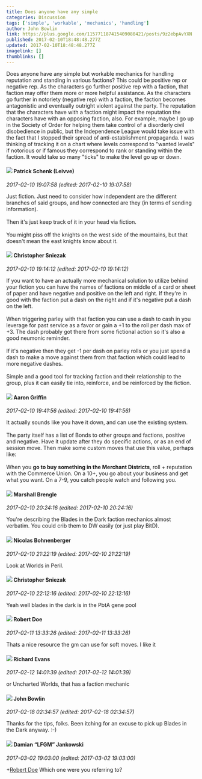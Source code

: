 ```yaml
---
title: Does anyone have any simple
categories: Discussion
tags: ['simple', 'workable', 'mechanics', 'handling']
author: John Bowlin
link: https://plus.google.com/115771187415409080421/posts/9z2ebpAvYXN
published: 2017-02-10T18:48:48.277Z
updated: 2017-02-10T18:48:48.277Z
imagelink: []
thumblinks: []
---
```


Does anyone have any simple but workable mechanics for handling reputation and standing in various factions? This could be positive rep or negative rep. As the characters go further positive rep with a faction, that faction may offer them more or more helpful assistance. As the characters go further in notoriety (negative rep) with a faction, the faction becomes antagonistic and eventually outright violent against the party. The reputation that the characters have with a faction might impact the reputation the characters have with an opposing faction, also. For example, maybe I go up in the Society of Order for helping them take control of a disorderly civil disobedience in public, but the Independence League would take issue with the fact that I stopped their spread of anti-establishment propaganda. I was thinking of tracking it on a chart where levels correspond to &quot;wanted levels&quot; if notorious or if famous they correspond to rank or standing within the faction. It would take so many &quot;ticks&quot; to make the level go up or down.
<div id='comment z13uzd0zhqjxwdqlp234wzuzszr4tb1au04'>
  <h4><img src='{{site.baseurl}}//images/avatars/117601525779363207299_photo.jpg'> Patrick Schenk (Leivve)</h4>
      <p><cite>2017-02-10 19:07:58 (edited: 2017-02-10 19:07:58)</cite></p>
        <p>Just fiction. Just need to consider how independent are the different branches of said groups, and how connected are they (in terms of sending information).<br /><br />Then it&#39;s just keep track of it in your head via fiction.<br /><br />You might piss off the knights on the west side of the mountains, but that doesn&#39;t mean the east knights know about it.</p>
</div>
        

<div id='comment z13uzd0zhqjxwdqlp234wzuzszr4tb1au04'>
  <h4><img src='{{site.baseurl}}//images/avatars/100745849256519021452_photo.jpg'> Christopher Sniezak</h4>
      <p><cite>2017-02-10 19:14:12 (edited: 2017-02-10 19:14:12)</cite></p>
        <p>If you want to have an actually more mechanical solution to utilize behind your fiction you can have the names of factions on middle of a card or sheet of paper and have negative and positive on the left and right. If they&#39;re in good with the faction put a dash on the right and if it&#39;s negative put a dash on the left. <br /><br />When triggering parley with that faction you can use a dash to cash in you leverage for past service as a favor or gain a +1 to the roll per dash max of +3. The dash probably got there from some fictional action so it&#39;s also a  good neumonic reminder.<br /><br />If it&#39;s negative then they get -1 per dash on parley rolls or you just spend a dash to make a move against them from that faction which could lead to more negative dashes.<br /><br />Simple and a good tool for tracking faction and their relationship to the group, plus it can easily tie into, reinforce, and be reinforced by the fiction.</p>
</div>
        

<div id='comment z13uzd0zhqjxwdqlp234wzuzszr4tb1au04'>
  <h4><img src='{{site.baseurl}}//images/avatars/103667855585775066713_photo.jpg'> Aaron Griffin</h4>
      <p><cite>2017-02-10 19:41:56 (edited: 2017-02-10 19:41:56)</cite></p>
        <p>It actually sounds like you have it down, and can use the existing system.<br /><br />The party itself has a list of Bonds to other groups and factions, positive and negative. Have it update after they do specific actions, or as an end of session move. Then make some custom moves that use this value, perhaps like:<br /><br />When you <b>go to buy something in the Merchant Districts</b>, roll + reputation with the Commerce Union. On a 10+, you go about your business and get what you want. On a 7-9, you catch people watch and following you.</p>
</div>
        

<div id='comment z13uzd0zhqjxwdqlp234wzuzszr4tb1au04'>
  <h4><img src='{{site.baseurl}}//images/avatars/110973090768429200038_photo.jpg'> Marshall Brengle</h4>
      <p><cite>2017-02-10 20:24:16 (edited: 2017-02-10 20:24:16)</cite></p>
        <p>You&#39;re describing the Blades in the Dark faction mechanics almost verbatim. You could crib them to DW easily (or just play BitD).</p>
</div>
        

<div id='comment z13uzd0zhqjxwdqlp234wzuzszr4tb1au04'>
  <h4><img src='{{site.baseurl}}//images/avatars/100601087510046954439_photo.jpg'> Nicolas Bohnenberger</h4>
      <p><cite>2017-02-10 21:22:19 (edited: 2017-02-10 21:22:19)</cite></p>
        <p>Look at Worlds in Peril.</p>
</div>
        

<div id='comment z13uzd0zhqjxwdqlp234wzuzszr4tb1au04'>
  <h4><img src='{{site.baseurl}}//images/avatars/100745849256519021452_photo.jpg'> Christopher Sniezak</h4>
      <p><cite>2017-02-10 22:12:16 (edited: 2017-02-10 22:12:16)</cite></p>
        <p>Yeah well blades in the dark is in the PbtA gene pool</p>
</div>
        

<div id='comment z13uzd0zhqjxwdqlp234wzuzszr4tb1au04'>
  <h4><img src='{{site.baseurl}}//images/avatars/105487846931822189120_photo.jpg'> Robert Doe</h4>
      <p><cite>2017-02-11 13:33:26 (edited: 2017-02-11 13:33:26)</cite></p>
        <p>Thats a nice resource the gm can use for soft moves. I like it</p>
</div>
        

<div id='comment z13uzd0zhqjxwdqlp234wzuzszr4tb1au04'>
  <h4><img src='{{site.baseurl}}//images/avatars/107886014857876543564_photo.jpg'> Richard Evans</h4>
      <p><cite>2017-02-12 14:01:39 (edited: 2017-02-12 14:01:39)</cite></p>
        <p>or Uncharted Worlds, that has a faction mechanic<br /></p>
</div>
        

<div id='comment z13uzd0zhqjxwdqlp234wzuzszr4tb1au04'>
  <h4><img src='{{site.baseurl}}//images/avatars/115771187415409080421_photo.jpg'> John Bowlin</h4>
      <p><cite>2017-02-18 02:34:57 (edited: 2017-02-18 02:34:57)</cite></p>
        <p>Thanks for the tips, folks. Been itching for an excuse to pick up Blades in the Dark anyway. :-)</p>
</div>
        

<div id='comment z13uzd0zhqjxwdqlp234wzuzszr4tb1au04'>
  <h4><img src='{{site.baseurl}}//images/avatars/100476170927206311405_photo.jpg'> Damian “LFGM” Jankowski</h4>
      <p><cite>2017-03-02 19:03:00 (edited: 2017-03-02 19:03:00)</cite></p>
        <p><span class="proflinkWrapper"><span class="proflinkPrefix">+</span><a class="proflink" href="https://plus.google.com/105487846931822189120" oid="105487846931822189120">Robert Doe</a></span> Which one were you referring to?</p>
</div>
        